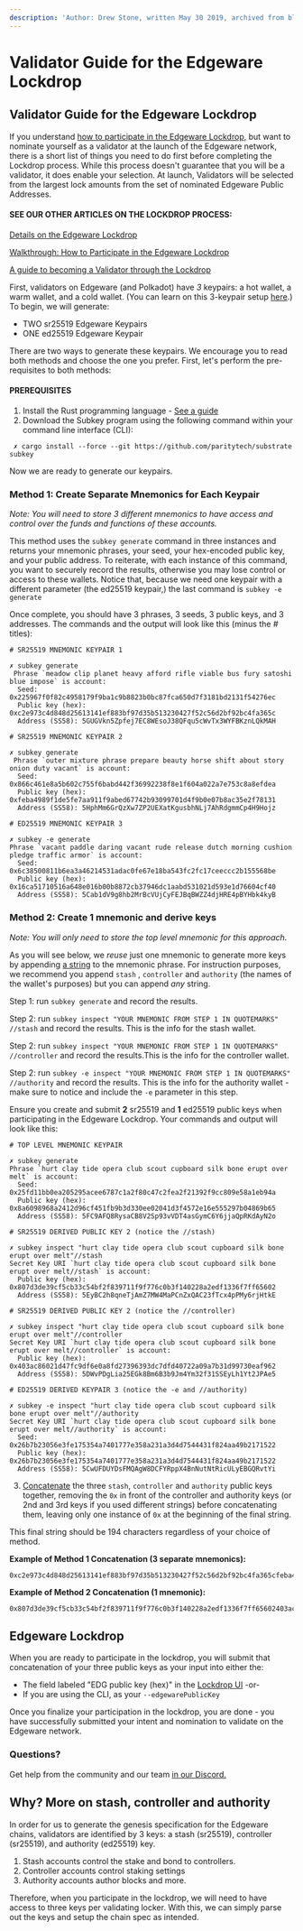 ```yaml
---
description: 'Author: Drew Stone, written May 30 2019, archived from blog.edgewa.re'
---
```


# Validator Guide for the Edgeware Lockdrop

## Validator Guide for the Edgeware Lockdrop

If you understand [how to participate in the Edgeware Lockdrop,](https://blog.edgewa.re/edgeware-lockdrop-how-to-participate/) but want to nominate yourself as a validator at the launch of the Edgeware network, there is a short list of things you need to do first before completing the Lockdrop process. While this process doesn't guarantee that you will be a validator, it does enable your selection. At launch, Validators will be selected from the largest lock amounts from the set of nominated Edgeware Public Addresses.

#### SEE OUR OTHER ARTICLES ON THE LOCKDROP PROCESS: <a id="see-our-other-articles-on-the-lockdrop-process-"></a>

[Details on the Edgeware Lockdrop](https://blog.edgewa.re/full-details-on-the-edgeware-lockdrop/)

[Walkthrough: How to Participate in the Edgeware Lockdrop](https://blog.edgewa.re/edgeware-lockdrop-how-to-participate/)

[A guide to becoming a Validator through the Lockdrop](https://blog.edgewa.re/edgeware-lockdrop-for-validators/)

First, validators on Edgeware \(and Polkadot\) have _3_ keypairs: a hot wallet, a warm wallet, and a cold wallet. \(You can learn on this 3-keypair setup [here](https://slides.com/paritytech/validating-in-polkadot#/9).\)  To begin, we will generate:

* TWO sr25519 Edgeware Keypairs
* ONE ed25519 Edgeware Keypair

There are two ways to generate these keypairs. We encourage you to read both methods and choose the one you prefer. First, let's perform the pre-requisites to both methods:

#### PREREQUISITES <a id="prerequisites"></a>

1. Install the Rust programming language - [See a guide](https://doc.rust-lang.org/cargo/getting-started/installation.html)
2. Download the Subkey program using the following command within your command line interface \(CLI\):

```text
 ✗ cargo install --force --git https://github.com/paritytech/substrate subkey
```

Now we are ready to generate our keypairs.

### Method 1: Create Separate Mnemonics for Each Keypair <a id="method-1-create-separate-mnemonics-for-each-keypair"></a>

_Note: You will need to store 3 different mnemonics to have access and control over the funds and functions of these accounts._

This method uses the `subkey generate` command in three instances and returns your mnemonic phrases, your seed, your hex-encoded public key, and your public address. To reiterate, with each instance of this command, you want to securely record the results, otherwise you may lose control or access to these wallets. Notice that, because we need one keypair with a different parameter \(the ed25519 keypair,\) the last command is `subkey -e generate`

Once complete, you should have 3 phrases, 3 seeds, 3 public keys, and 3 addresses. The commands and the output will look like this \(minus the \# titles\):

```text
# SR25519 MNEMONIC KEYPAIR 1

✗ subkey generate
 Phrase `meadow clip planet heavy afford rifle viable bus fury satoshi blue impose` is account:
  Seed: 0x225967f0f82c4958179f9ba1c9b8823b0bc87fca650d7f3181bd2131f54276ec
  Public key (hex): 0xc2e973c4d848d25613141ef883bf97d35b513230427f52c56d2bf92bc4fa365c
  Address (SS58): 5GUGVkn5Zpfej7EC8WEsoJ38QFqu5cWvTx3WYFBKznLQkMAH

# SR25519 MNEMONIC KEYPAIR 2

✗ subkey generate
 Phrase `outer mixture phrase prepare beauty horse shift about story onion duty vacant` is account:
  Seed: 0x866c461e8a5b602c755f6babd442f36992238f8e1f604a022a7e753c8a8efdea
  Public key (hex): 0xfeba4989f1de5fe7aa911f9abed67742b93099701d4f9b0e07b8ac35e2f78131
  Address (SS58): 5HphMm6GrQzXw7ZP2UEXatKgusbhNLj7AhRdgmmCp4H9Hojz

# ED25519 MNEMONIC KEYPAIR 3

✗ subkey -e generate
Phrase `vacant paddle daring vacant rude release dutch morning cushion pledge traffic armor` is account:
  Seed: 0x6c38500811b6ea3a46214531adac0fe67e18ba543fc2fc17ceeccc2b155568be
  Public key (hex): 0x16ca51710516a648e016b00b8872cb37946dc1aabd531021d593e1d76604cf40
  Address (SS58): 5Cab1dV9g8hb2MrBcVUjCyFEJBqBWZZ4djHRE4pBYHbk4kyB
```

### Method 2: Create 1 mnemonic and derive keys <a id="method-2-create-1-mnemonic-and-derive-keys"></a>

_Note: You will only need to store the top level mnemonic for this approach._

As you will see below, we _reuse_ just one mnemonic to generate more keys by appending [a string](https://en.wikipedia.org/wiki/String_%28computer_science%29) to the mnemonic phrase. For instruction purposes, we recommend you append `stash` , `controller` and `authority` \(the names of the wallet's purposes\) but you can append _any_ string.

Step 1: run `subkey generate` and record the results.

Step 2: run `subkey inspect "YOUR MNEMONIC FROM STEP 1 IN QUOTEMARKS" //stash`  and record the results. This is the info for the stash wallet.

Step 2: run `subkey inspect "YOUR MNEMONIC FROM STEP 1 IN QUOTEMARKS" //controller`  and record the results.This is the info for the controller wallet.

Step 2: run `subkey -e inspect "YOUR MNEMONIC FROM STEP 1 IN QUOTEMARKS" //authority`  and record the results. This is the info for the authority wallet - make sure to notice and include the `-e` parameter in this step.

Ensure you create and submit **2** sr25519 and **1** ed25519 public keys when participating in the Edgeware Lockdrop. Your commands and output will look like this:

```text
# TOP LEVEL MNEMONIC KEYPAIR

✗ subkey generate
Phrase `hurt clay tide opera club scout cupboard silk bone erupt over melt` is account:
  Seed: 0x25fd11bb0ea205295acee6787c1a2f80c47c2fea2f21392f9cc809e58a1eb94a
  Public key (hex): 0x8a6098968a2412d96cf451fb9b3d330ee02041d3f4572e16e555297b04869b65
  Address (SS58): 5FC9AFQ8RysaCB8V2Sp93vVDT4asGymC6Y6jjaQpRKdAyN2o

# SR25519 DERIVED PUBLIC KEY 2 (notice the //stash)

✗ subkey inspect "hurt clay tide opera club scout cupboard silk bone erupt over melt"//stash
Secret Key URI `hurt clay tide opera club scout cupboard silk bone erupt over melt//stash` is account:
  Public key (hex): 0x807d3de39cf5cb33c54bf2f839711f9f776c0b3f140228a2edf1336f7ff65602
  Address (SS58): 5EyBC2h8qneTjAmZ7MW4MaPCnZxQAC23fTcx4pPMy6rjHtkE

# SR25519 DERIVED PUBLIC KEY 2 (notice the //controller)

✗ subkey inspect "hurt clay tide opera club scout cupboard silk bone erupt over melt"//controller
Secret Key URI `hurt clay tide opera club scout cupboard silk bone erupt over melt//controller` is account:
  Public key (hex): 0x403ac86021d47fc9df6e0a8fd27396393dc7dfd40722a09a7b31d99730eaf962
  Address (SS58): 5DWvPDgLia25EGk8Bm6B3b9Jm4Ym32f31SSEyLh1Yt2JPAe5

# ED25519 DERIVED KEYPAIR 3 (notice the -e and //authority)

✗ subkey -e inspect "hurt clay tide opera club scout cupboard silk bone erupt over melt"//authority
Secret Key URI `hurt clay tide opera club scout cupboard silk bone erupt over melt//authority` is account:
  Seed: 0x26b7b23056e3fe175354a7401777e358a231a3d4d7544431f824aa49b2171522
  Public key (hex): 0x26b7b23056e3fe175354a7401777e358a231a3d4d7544431f824aa49b2171522
  Address (SS58): 5CwUFDUYDsFMQAgW8DCFYRppX4BnNutNtRicULyEBGQRvtYi
```

3.   [Concatenate](https://en.wikipedia.org/wiki/Concatenation) the three `stash`, `controller` and `authority` public keys together, removing the `0x` in front of the controller and authority keys \(or 2nd and 3rd keys if you used different strings\) before concatenating them, leaving only one instance of `0x` at the beginning of the final string.

This final string should be 194 characters regardless of your choice of method.

**Example of Method 1 Concatenation \(3 separate mnemonics\):**

```text
0xc2e973c4d848d25613141ef883bf97d35b513230427f52c56d2bf92bc4fa365cfeba4989f1de5fe7aa911f9abed67742b93099701d4f9b0e07b8ac35e2f7813116ca51710516a648e016b00b8872cb37946dc1aabd531021d593e1d76604cf40
```

**Example of Method 2 Concatenation \(1 mnemonic\):**

```text
0x807d3de39cf5cb33c54bf2f839711f9f776c0b3f140228a2edf1336f7ff65602403ac86021d47fc9df6e0a8fd27396393dc7dfd40722a09a7b31d99730eaf96226b7b23056e3fe175354a7401777e358a231a3d4d7544431f824aa49b2171522
```

## Edgeware Lockdrop <a id="edgeware-lockdrop"></a>

When you are ready to participate in the lockdrop, you will submit that concatenation of your three public keys as your input into either the:

* The field labeled "EDG public key \(hex\)" in the [Lockdrop UI](https://blog.edgewa.re/edgeware-lockdrop-for-validators/edgewa.re/lockdrop) -or-
* If you are using the CLI, as your `--edgewarePublicKey`

Once you finalize your participation in the lockdrop, you are done - you have successfully submitted your intent and nomination to validate on the Edgeware network.  

### Questions? <a id="questions"></a>

Get help from the community and our team [in our Discord.](https://discord.gg/DEYTQGZ)

## Why? More on stash, controller and authority <a id="why-more-on-stash-controller-and-authority"></a>

In order for us to generate the genesis specification for the Edgeware chains, validators are identified by 3 keys: a stash \(sr25519\), controller \(sr25519\), and authority \(ed25519\) key.

1. Stash accounts control the stake and bond to controllers.
2. Controller accounts control staking settings
3. Authority accounts author blocks and more.

Therefore, when you participate in the lockdrop, we will need to have access to three keys per validating locker. With this, we can simply parse out the keys and setup the chain spec as intended.


